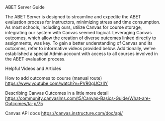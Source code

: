 ABET Server Guide

The ABET Server is designed to streamline and expedite the ABET evaluation process for instructors, minimizing stress and time consumption. As most schools, including ours, utilize Canvas for course storage, integrating our system with Canvas seemed logical. Leveraging Canvas outcomes, which allow the creation of diverse outcomes linked directly to assignments, was key. To gain a better understanding of Canvas and its outcomes, refer to informative videos provided below. Additionally, we've established a special Admin account with access to all courses involved in the ABET evaluation process.


Helpful Videos and Articles

How to add outcomes to course (manual route)
https://www.youtube.com/watch?v=PVR0gUCzIlY

Describing Canvas Outcomes in a little more detail
https://community.canvaslms.com/t5/Canvas-Basics-Guide/What-are-Outcomes/ta-p/75

Canvas API docs
https://canvas.instructure.com/doc/api/


